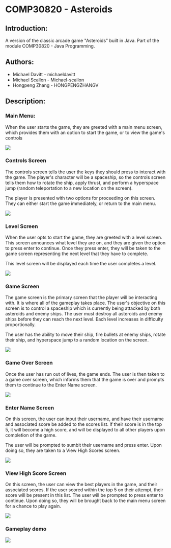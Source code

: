 # COMP30820 - Asteroids

## Introduction:
A version of the classic arcade game "Asteroids" built in Java. Part of the module COMP30820 - Java Programming.

## Authors:
- Michael Davitt - michaeldavitt
- Michael Scallon - Michael-scallon
- Hongpeng Zhang - HONGPENGZHANGV

## Description:
### Main Menu:
When the user starts the game, they are greeted with a main menu screen, which provides them with an option to start the game, or to view the game's controls

![](screenshots/main_menu.png)


### Controls Screen
The controls screen tells the user the keys they should press to interact with the game. The player's character will be a spaceship, so the controls screen tells them how to rotate the ship, apply thrust, and perform a hyperspace jump (random teleportation to a new location on the screen).

The player is presented with two options for proceeding on this screen. They can either start the game immediately, or return to the main menu.

![](screenshots/controls_screen.png)


### Level Screen
When the user opts to start the game, they are greeted with a level screen. This screen announces what level they are on, and they are given the option to press enter to continue. Once they press enter, they will be taken to the game screen representing the next level that they have to complete.

This level screen will be displayed each time the user completes a level.

![](screenshots/level_screen.png)

### Game Screen
The game screen is the primary screen that the player will be interacting with. It is where all of the gameplay takes place. The user's objective on this screen is to control a spaceship which is currently being attacked by both asteroids and enemy ships. The user must destroy all asteroids and enemy ships before they can reach the next level. Each level increases in difficulty proportionally. 

The user has the ability to move their ship, fire bullets at enemy ships, rotate their ship, and hyperspace jump to a random location on the screen.

![](screenshots/game_screen.png)

### Game Over Screen
Once the user has run out of lives, the game ends. The user is then taken to a game over screen, which informs them that the game is over and prompts them to continue to the Enter Name screen.

![](screenshots/game_over.png)

### Enter Name Screen
On this screen, the user can input their username, and have their username and associated score be added to the scores list. If their score is in the top 5, it will become a high score, and will be displayed to all other players upon completion of the game.

The user will be prompted to sumbit their username and press enter. Upon doing so, they are taken to a View High Scores screen.

![](screenshots/enter_name.png)

### View High Score Screen
On this screen, the user can view the best players in the game, and their associated scores. If the user scored within the top 5 on their attempt, their score will be present in this list. The user will be prompted to press enter to continue. Upon doing so, they will be brought back to the main menu screen for a chance to play again.

![](screenshots/high_scores.png)

### Gameplay demo

![](videos/gameplay_demo.gif)